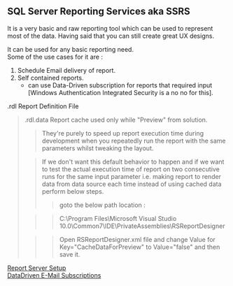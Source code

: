 **SQL Server Reporting Services aka SSRS**
-
It is a very basic and raw reporting tool which can be used to represent most of the data. Having said that you can still create great UX designs.  
  
It can be used for any basic reporting need.  
Some of the use cases for it are :  

1. Schedule Email delivery of report.
2. Self contained reports.
	* can use Data-Driven subscription for reports that required input [Windows Authentication Integrated Security is a no no for this].

.rdl Report Definition File
  
>.rdl.data Report cache used only while "Preview" from solution.
>
>>They're purely to speed up report execution time during development when you repeatedly run the report with the same parameters whilst tweaking the layout.
>  
>>If we don't want this default behavior to happen and if we want to test the actual execution time of report on two consecutive runs for the same input parameter i.e. making report to render data from data source each time instead of using cached data perform below steps.
>>>goto the below path location :
>
>>>C:\Program Files\Microsoft Visual Studio 10.0\Common7\IDE\PrivateAssemblies\RSReportDesigner
>
>>>Open RSReportDesigner.xml file and change Value for Key="CacheDataForPreview" to Value="false" and then save it.




[Report Server Setup](SSRS/ReportServerSetup.md "Report Server Setup")  
[DataDriven E-Mail Subscriptions](SSRS/DataDrivenEmailSubscriptions.md "DataDriven E-Mail Subscriptions")



